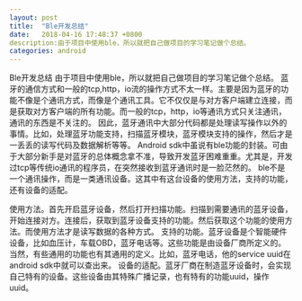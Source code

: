 ```yaml
---
layout: post
title:  "Ble开发总结"
date:   2018-04-16 17:48:37 +0800
description:由于项目中使用ble，所以就把自己做项目的学习笔记做个总结。
categories: android
---
```


Ble开发总结
由于项目中使用ble，所以就把自己做项目的学习笔记做个总结。 蓝牙的通信方式和一般的tcp,http，io流的操作方式不太一样。主要是因为蓝牙的功能不像是个通讯方式，而像是个通讯工具。它不仅仅是与对方客户端建立连接，而是获取对方客户端的所有功能。而一般的tcp，http，io等通讯方式只关注通讯，通讯的东西是不关注的。 因此，蓝牙通讯中大部分代码都是处理读写操作以外的事情。比如，处理蓝牙功能支持，扫描蓝牙模块，蓝牙模块支持的操作，然后才是一丢丢的读写代码及数据解析等等。 Android sdk中虽说有ble功能的封装。可由于大部分新手是对蓝牙的总体概念拿不准，导致开发蓝牙困难重重。尤其是，开发过tcp等传统io通讯的程序员，在突然接收到蓝牙通讯时是一脸茫然的。 ble不是一个通讯操作，而是一类通讯设备。这其中有这台设备的使用方法，支持的功能，还有设备的适配。

使用方法。首先开启蓝牙设备，然后打开扫描功能。扫描到需要通讯的蓝牙设备，开始连接对方。连接后，获取到蓝牙设备支持的功能。然后获取这个功能的使用方法。而使用方法才是读写数据的各种方式。
支持的功能。蓝牙设备是个智能硬件设备，比如血压计，车载OBD，蓝牙电话等。这些功能是由设备厂商所定义的。当然，有些通用的功能也有其通用的定义。比如，蓝牙电话，他的service uuid在android sdk中就可以查出来。
设备的适配。蓝牙厂商在制造蓝牙设备时，会实现自己特有的设备。这些设备由其特殊广播记录，也有特有的功能uuid，操作uuid。
